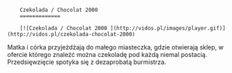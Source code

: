 
        Czekolada / Chocolat 2000 
        =============
        
        [![Czekolada / Chocolat 2000 ](http://vidos.pl/images/player.gif)](http://vidos.pl/czekolada-chocolat-2000)
        
        
 Matka i córka przyjeżdżają do małego miasteczka, gdzie otwierają sklep, w ofercie którego znaleźć można czekoladę pod każdą niemal postacią. Przedsięwzięcie spotyka się z dezaprobatą burmistrza.
    